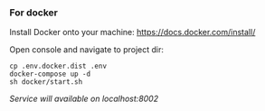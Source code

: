 ### For docker

Install Docker onto your machine: 
https://docs.docker.com/install/


Open console and navigate to project dir:

```
cp .env.docker.dist .env
docker-compose up -d
sh docker/start.sh
```
_Service will available on localhost:8002_